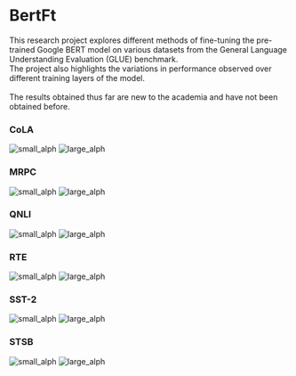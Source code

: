 # BertFt

This research project explores different methods of fine-tuning the pre-trained Google BERT model on various datasets from the General Language Understanding Evaluation (GLUE) benchmark.
<br>
The project also highlights the variations in performance observed over different training layers of the model.
<br> <br>
The results obtained thus far are new to the academia and have not been obtained before.

<h3> CoLA </h2>

![small_alph](https://github.com/RpM-Kinshuk/BertFt/assets/103813028/4d7baaa4-dd42-4f74-bcb2-fa57c33c3085)
![large_alph](https://github.com/RpM-Kinshuk/BertFt/assets/103813028/ac2b0a89-5084-45b0-99b3-2763f00d81b7)

<h3> MRPC </h3>

![small_alph](https://github.com/RpM-Kinshuk/BertFt/assets/103813028/6bccb453-f650-411e-b13e-732fd8514043)
![large_alph](https://github.com/RpM-Kinshuk/BertFt/assets/103813028/f6237f00-d0b3-4f98-862b-d0dcb3eca87e)


<h3> QNLI </h3>

![small_alph](https://github.com/RpM-Kinshuk/BertFt/assets/103813028/ee68d381-93af-4784-ad52-082561d669d3)
![large_alph](https://github.com/RpM-Kinshuk/BertFt/assets/103813028/b91204dc-1f8c-4961-bece-45c00e8b090b)


<h3> RTE </h3>

![small_alph](https://github.com/RpM-Kinshuk/BertFt/assets/103813028/f217c0b2-4a44-4578-8de5-3a72398cca61)
![large_alph](https://github.com/RpM-Kinshuk/BertFt/assets/103813028/46cfa5bf-685f-4fea-af3a-d5e6bb2feea4)


<h3> SST-2 </h3>

![small_alph](https://github.com/RpM-Kinshuk/BertFt/assets/103813028/a3f9d4ac-6b84-48bd-a9b3-511c29af3d6b)
![large_alph](https://github.com/RpM-Kinshuk/BertFt/assets/103813028/de913a51-bd4e-46ae-8293-13f12b3d64c5)

<h3> STSB </h3>

![small_alph](https://github.com/RpM-Kinshuk/BertFt/assets/103813028/626a1e79-d680-451e-a1d3-976a7d18c61e)
![large_alph](https://github.com/RpM-Kinshuk/BertFt/assets/103813028/19d79ae0-7d7a-4752-9def-8a2d75333997)
